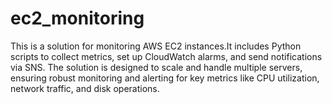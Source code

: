 # ec2_monitoring
This is a solution for monitoring AWS EC2 instances.It includes Python scripts to collect metrics, set up CloudWatch alarms, and send notifications via SNS. The solution is designed to scale and handle multiple servers, ensuring robust monitoring and alerting for key metrics like CPU utilization, network traffic, and disk operations.
